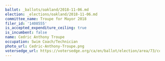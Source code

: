 ```yaml
---
ballot: _ballots/oakland/2018-11-06.md
election: _elections/oakland/2018-11-06.md
committee_name: Troupe for Mayor 2018
filer_id: '1408555'
is_accepted_expenditure_ceiling: true
is_incumbent: false
name: Cedric Anthony Troupe
occupation: Swim Coach/Technician
photo_url: Cedric-Anthony-Troupe.png
votersedge_url: https://votersedge.org/ca/en/ballot/election/area/73/contests/contest/17342/candidate/139777?&county=alameda%20county&election_authority_id=1
---
```

